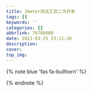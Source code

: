 ```yaml
---
title: Jmeter测试工具二次开发
tags: []
keywords: ''
categories: []
abbrlink: 7670b080
date: 2021-03-25 23:11:10
description:
cover:
top_img:
---
```


{% note blue 'fas fa-bullhorn' %}



{% endnote %}